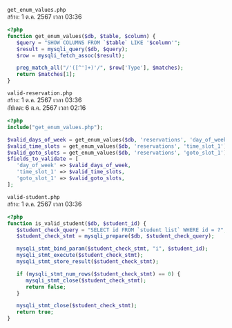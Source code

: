 `get_enum_values.php`<br>
สร้าง: 1 ต.ค. 2567 เวลา 03:36<br>
```php
<?php
function get_enum_values($db, $table, $column) {
   $query = "SHOW COLUMNS FROM `$table` LIKE '$column'";
   $result = mysqli_query($db, $query);
   $row = mysqli_fetch_assoc($result);

   preg_match_all("/'([^']+)'/", $row['Type'], $matches);
   return $matches[1];
}

```
`valid-reservation.php`<br>
สร้าง: 1 ต.ค. 2567 เวลา 03:36<br>
อัปเดต: 6 ต.ค. 2567 เวลา 02:16<br>
```php
<?php
include("get_enum_values.php");

$valid_days_of_week = get_enum_values($db, 'reservations', 'day_of_week');
$valid_time_slots = get_enum_values($db, 'reservations', 'time_slot_1');
$valid_goto_slots = get_enum_values($db, 'reservations', 'goto_slot_1');
$fields_to_validate = [
   'day_of_week' => $valid_days_of_week,
   'time_slot_1' => $valid_time_slots,
   'goto_slot_1' => $valid_goto_slots,
];

```
`valid-student.php`<br>
สร้าง: 1 ต.ค. 2567 เวลา 03:36<br>
```php
<?php
function is_valid_student($db, $student_id) {
   $student_check_query = "SELECT id FROM `student list` WHERE id = ?";
   $student_check_stmt = mysqli_prepare($db, $student_check_query);

   mysqli_stmt_bind_param($student_check_stmt, "i", $student_id);
   mysqli_stmt_execute($student_check_stmt);
   mysqli_stmt_store_result($student_check_stmt);

   if (mysqli_stmt_num_rows($student_check_stmt) == 0) {
      mysqli_stmt_close($student_check_stmt);
      return false;
   }

   mysqli_stmt_close($student_check_stmt);
   return true;
}

```
